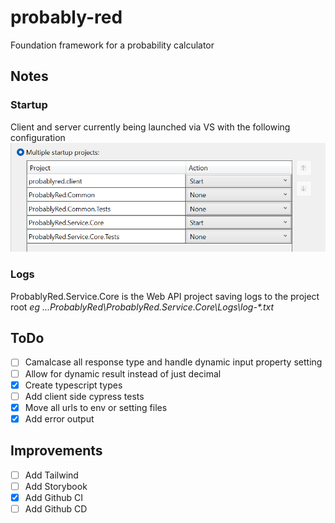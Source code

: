 # probably-red

Foundation framework for a probability calculator

## Notes

### Startup

Client and server currently being launched via VS with the following configuration
![Multi Project Startup Config](docs/images/multi-project-startup.png)

### Logs

ProbablyRed.Service.Core is the Web API project saving logs to the project root
_eg ...ProbablyRed\ProbablyRed.Service.Core\Logs\log-\*.txt_

## ToDo

- [ ] Camalcase all response type and handle dynamic input property setting
- [ ] Allow for dynamic result instead of just decimal
- [x] Create typescript types
- [ ] Add client side cypress tests
- [x] Move all urls to env or setting files
- [x] Add error output

## Improvements

- [ ] Add Tailwind
- [ ] Add Storybook
- [x] Add Github CI
- [ ] Add Github CD

